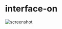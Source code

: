 # interface-on

![screenshot](https:////github.com/electronoob/interface-one/raw/master/screenshot.png "Screenshot")

